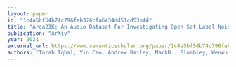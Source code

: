 ```yaml
---
layout: paper
id: "1c4a5bf54b74c796feb376cfa6434dd51cd53b4d"
title: "Arca23K: An Audio Dataset For Investigating Open-Set Label Noise"
publication: "ArXiv"
year: 2021
external_url: https://www.semanticscholar.org/paper/1c4a5bf54b74c796feb376cfa6434dd51cd53b4d
authors: "Turab Iqbal, Yin Cao, Andrew Bailey, MarkD . Plumbley, Wenwu Wang"
---
```

